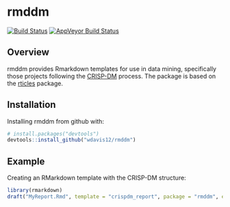 
<!-- README.md is generated from README.Rmd. Please edit that file -->
rmddm
=====

[![Build Status](https://travis-ci.org/wdavis12/rmddm.svg?branch=master)](https://travis-ci.org/wdavis12/rmddm) [![AppVeyor Build Status](https://ci.appveyor.com/api/projects/status/github/wdavis12/rmddm?branch=master&svg=true)](https://ci.appveyor.com/project/wdavis12/rmddm)

Overview
--------

rmddm provides Rmarkdown templates for use in data mining, specifically those projects following the [CRISP-DM](https://en.wikipedia.org/wiki/Cross-industry_standard_process_for_data_mining) process. The package is based on the [rticles](https://github.com/rstudio/rticles) package.

Installation
------------

Installing rmddm from github with:

``` r
# install.packages("devtools")
devtools::install_github("wdavis12/rmddm")
```

Example
-------

Creating an RMarkdown template with the CRISP-DM structure:

``` r
library(rmarkdown)
draft("MyReport.Rmd", template = "crispdm_report", package = "rmddm", edit=FALSE)
```
